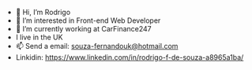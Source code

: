 - 👋 Hi, I’m Rodrigo 
- 👀 I’m interested in Front-end Web Developer
- 🌱 I’m currently working at CarFinance247
- I live in the UK 
- 📫 Send a email: souza-fernandouk@hotmail.com
- Linkidin: https://www.linkedin.com/in/rodrigo-f-de-souza-a8965a1ba/
